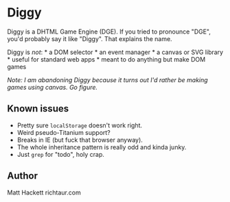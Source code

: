# Diggy

Diggy is a DHTML Game Engine (DGE).
If you tried to pronounce "DGE", you'd probably say it like "Diggy".
That explains the name.

Diggy is _not_:
	* a DOM selector
	* an event manager
	* a canvas or SVG library
	* useful for standard web apps
	* meant to do anything but make DOM games

_Note: I am abandoning Diggy because it turns out I'd rather be making games using canvas. Go figure._

## Known issues

- Pretty sure `localStorage` doesn't work right.
- Weird pseudo-Titanium support?
- Breaks in IE (but fuck that browser anyway).
- The whole inheritance pattern is really odd and kinda junky.
- Just `grep` for "todo", holy crap.

## Author

Matt Hackett
richtaur.com
